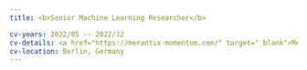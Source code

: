 ```yaml
---
title: <b>Senior Machine Learning Researcher</b>

cv-years: 2022/05 -- 2022/12
cv-details: <a href="https://merantix-momentum.com/" target="_blank">Merantix Momentum</a>
cv-location: Berlin, Germany
---
```

